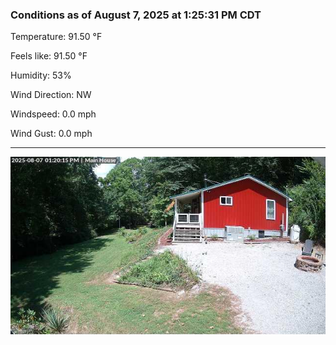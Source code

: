### Conditions as of August 7, 2025 at 1:25:31 PM CDT 

Temperature: 91.50 &deg;F

Feels like: 91.50 &deg;F

Humidity: 53%

Wind Direction: NW

Windspeed: 0.0 mph

Wind Gust: 0.0 mph

---

<img src="./images/latest.jpeg"/>

